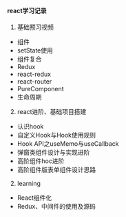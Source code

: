 #### react学习记录

1. 基础预习视频

- 组件
- setState使用
- 组件复合
- Redux
- react-redux
- react-router
- PureComponent
- 生命周期

2. react进阶、基础项目搭建

- 认识hook
- 自定义Hook与Hook使用规则
- Hook API之useMemo与useCallback
- 弹窗类组件设计与实现进阶
- 高阶组件hoc进阶
- 高阶组件版表单组件设计思路 


2. learning

- React组件化
- Redux、中间件的使用及源码